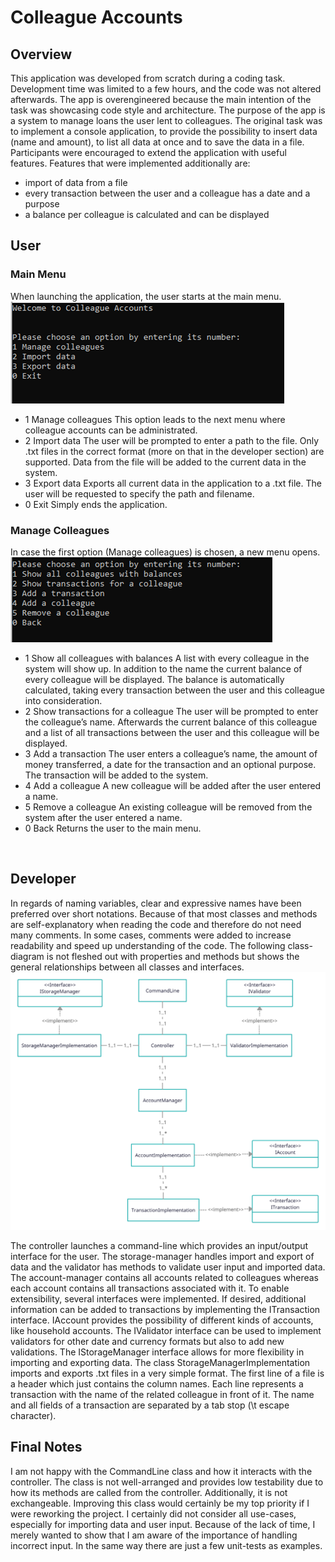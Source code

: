 # Colleague Accounts
## Overview
This application was developed from scratch during a coding task. Development time was limited to a few hours, and the code was not altered afterwards. The app is overengineered because the main intention of the task was showcasing code style and architecture.
The purpose of the app is a system to manage loans the user lent to colleagues. The original task was to implement a console application, to provide the possibility to insert data (name and amount), to list all data at once and to save the data in a file. Participants were encouraged to extend the application with useful features.
Features that were implemented additionally are: 
-	import of data from a file
-	every transaction between the user and a colleague has a date and a purpose
-	a balance per colleague is calculated and can be displayed

## User
### Main Menu
When launching the application, the user starts at the main menu.
![Main Menu](doc/images/MainMenu.png)
* 1 Manage colleagues
This option leads to the next menu where colleague accounts can be administrated.
* 2 Import data
The user will be prompted to enter a path to the file. Only .txt files in the correct format (more on that in the developer section) are supported. Data from the file will be added to the current data in the system.
* 3 Export data
Exports all current data in the application to a .txt file. The user will be requested to specify the path and filename.
* 0 Exit
Simply ends the application.
 

### Manage Colleagues
In case the first option (Manage colleagues) is chosen, a new menu opens.
![Manage Colleagues](doc/images/ManageColleagues.png)
* 1 Show all colleagues with balances
A list with every colleague in the system will show up. In addition to the name the current balance of every colleague will be displayed. The balance is automatically calculated, taking every transaction between the user and this colleague into consideration.
* 2 Show transactions for a colleague
The user will be prompted to enter the colleague’s name. Afterwards the current balance of this colleague and a list of all transactions between the user and this colleague will be displayed.
* 3 Add a transaction
The user enters a colleague’s name, the amount of money transferred, a date for the transaction and an optional purpose. The transaction will be added to the system.
* 4 Add a colleague
A new colleague will be added after the user entered a name.
* 5 Remove a colleague
An existing colleague will be removed from the system after the user entered a name.
* 0 Back
Returns the user to the main menu.

 
## Developer
In regards of naming variables, clear and expressive names have been preferred over short notations. Because of that most classes and methods are self-explanatory when reading the code and therefore do not need many comments. In some cases, comments were added to increase readability and speed up understanding of the code.
The following class-diagram is not fleshed out with properties and methods but shows the general relationships between all classes and interfaces.
![Class Diagram](doc/images/ClassDiagram.png)

The controller launches a command-line which provides an input/output interface for the user. The storage-manager handles import and export of data and the validator has methods to validate user input and imported data. The account-manager contains all accounts related to colleagues whereas each account contains all transactions associated with it.
To enable extensibility, several interfaces were implemented. If desired, additional information can be added to transactions by implementing the ITransaction interface. IAccount provides the possibility of different kinds of accounts, like household accounts. The IValidator interface can be used to implement validators for other date and currency formats but also to add new validations. The IStorageManager interface allows for more flexibility in importing and exporting data. 
The class StorageManagerImplementation imports and exports .txt files in a very simple format. The first line of a file is a header which just contains the column names. Each line represents a transaction with the name of the related colleague in front of it. The name and all fields of a transaction are separated by a tab stop (\t escape character).


## Final Notes
I am not happy with the CommandLine class and how it interacts with the controller. The class is not well-arranged and provides low testability due to how its methods are called from the controller. Additionally, it is not exchangeable. Improving this class would certainly be my top priority if I were reworking the project.
I certainly did not consider all use-cases, especially for importing data and user input. Because of the lack of time, I merely wanted to show that I am aware of the importance of handling incorrect input. In the same way there are just a few unit-tests as examples.

